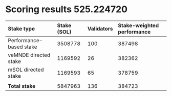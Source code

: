 # Scoring results 525.224720

| Stake type              | Stake (SOL) | Validators | Stake-weighted performance |
|:------------------------|:------------|:-----------|:---------------------------|
| Performance-based stake | 3508778     | 100        | 387498                     |
| veMNDE directed stake   | 1169592     | 26         | 382362                     |
| mSOL directed stake     | 1169593     | 65         | 378759                     |
|                         |             |            |                            |
| **Total stake**         | 5847963     | 136        | 384723                     |
